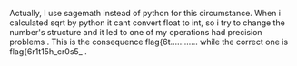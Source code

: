 Actually, I use sagemath instead of python for this circumstance. When i calculated sqrt by python it cant convert float to int, so i try to change the number's structure and it led to one of my operations had precision problems . This is the consequence flag{6t............ while the correct one is flag{6r1t15h_cr0s5_ .
